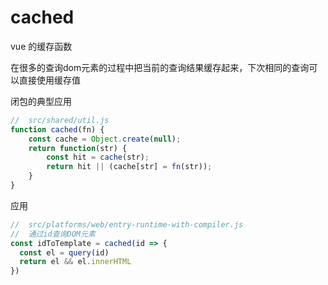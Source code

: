 # cached 

vue 的缓存函数

在很多的查询dom元素的过程中把当前的查询结果缓存起来，下次相同的查询可以直接使用缓存值

闭包的典型应用


```js
//  src/shared/util.js
function cached(fn) {
    const cache = Object.create(null);
    return function(str) {
        const hit = cache(str);
        return hit || (cache[str] = fn(str));
    }
}
```

应用

```js
//  src/platforms/web/entry-runtime-with-compiler.js
//  通过id查询DOM元素
const idToTemplate = cached(id => {
  const el = query(id)
  return el && el.innerHTML
})
```


